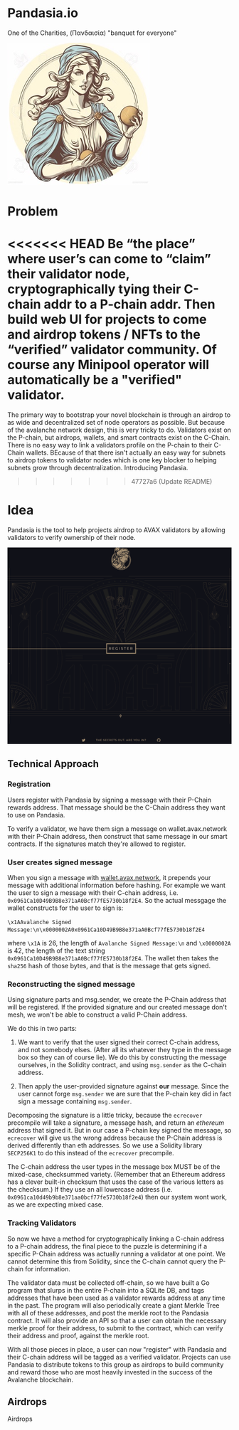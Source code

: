 # Pandasia.io

One of the Charities, (Πανδαισία) "banquet for everyone"

![Pandasia](docs/pandasia.jpg)

# Problem

<<<<<<< HEAD
Be “the place” where user’s can come to “claim” their validator node, cryptographically tying their C-chain addr to a P-chain addr. Then build web UI for projects to come and airdrop tokens / NFTs to the “verified” validator community. Of course any Minipool operator will automatically be a "verified" validator.
=======
The primary way to bootstrap your novel blockchain is through an airdrop to as wide and decentralized set of node
operators as possible. But because of the avalanche network design, this is very tricky to do. Validators exist on
the P-chain, but airdrops, wallets, and smart contracts exist on the C-Chain. There is no easy way to link a validators
profile on the P-chain to their C-Chain wallets. BEcause of that there isn't actually an easy way for subnets
to airdrop tokens to validator nodes which is one key blocker to helping subnets grow through decentralization.
Introducing Pandasia.

> > > > > > > 47727a6 (Update README)

# Idea

Pandasia is the tool to help projects airdrop to AVAX validators by allowing validators to verify ownership of
their node.

![](docs/pandasia-ui.png)

## Technical Approach

### Registration

Users register with Pandasia by signing a message with their P-Chain rewards address. That message should be
the C-Chain address they want to use on Pandasia.

To verify a validator, we have them sign a message on wallet.avax.network with their P-Chain address, then construct
that same message in our smart contracts. If the signatures match they're allowed to register.

### User creates signed message

When you sign a message with [wallet.avax.network](https://wallet.avax.network), it prepends your message with additional information before hashing. For example we want the user to sign a message with their C-chain address, i.e. `0x0961Ca10D49B9B8e371aA0Bcf77fE5730b18f2E4`. So the actual messgage the wallet constructs for the user to sign is:

`\x1AAvalanche Signed Message:\n\x0000002A0x0961Ca10D49B9B8e371aA0Bcf77fE5730b18f2E4`

where `\x1A` is 26, the length of `Avalanche Signed Message:\n` and `\x0000002A` is 42, the length of the text string `0x0961Ca10D49B9B8e371aA0Bcf77fE5730b18f2E4`. The wallet then takes the `sha256` hash of those bytes, and that is the message that gets signed.

### Reconstructing the signed message

Using signature parts and msg.sender, we create the P-Chain address that will be registered. If the provided signature
and our created message don't mesh, we won't be able to construct a valid P-Chain address.

We do this in two parts:

1. We want to verify that the user signed their correct C-chain address, and not somebody elses. (After all its
   whatever they type in the message box so they can of course lie). We do this by constructing the message ourselves, in
   the Solidity contract, and using `msg.sender` as the C-chain address.

2. Then apply the user-provided signature against **our** message. Since the user cannot forge `msg.sender` we are sure that the P-chain key did in fact sign a message containing `msg.sender`.

Decomposing the signature is a little tricky, because the `ecrecover` precompile will take a signature, a message hash, and return an _ethereum_ address that signed it. But in our case a P-chain key signed the message, so `ecrecover` will give us the wrong address because the P-Chain address is derived differently than eth addresses.
So we use a Solidity library `SECP256K1` to do this instead of the `ecrecover` precompile.

The C-chain address the user types in the message box MUST be of the mixed-case, checksummed variety. (Remember that an
Ethereum address has a clever built-in checksum that uses the case of the various letters as the checksum.) If they use
an all lowercase address (i.e. `0x0961ca10d49b9b8e371aa0bcf77fe5730b18f2e4`) then our system wont work, as we are
expecting mixed case.

### Tracking Validators

So now we have a method for cryptographically linking a C-chain address to a P-chain address, the final piece to the
puzzle is determining if a specific P-Chain address was actually running a validator at one point. We cannot determine
this from Solidity, since the C-chain cannot query the P-chain for information.

The validator data must be collected off-chain, so we have built a Go program that slurps in the entire P-chain into a
SQLite DB, and tags addresses that have been used as a validator rewards address at any time in the past. The program
will also periodically create a giant Merkle Tree with all of these addresses, and post the merkle root to the Pandasia
contract. It will also provide an API so that a user can obtain the necessary merkle proof for their address, to submit
to the contract, which can verify their address and proof, against the merkle root.

With all those pieces in place, a user can now "register" with Pandasia and their C-chain address will be tagged as a verified validator. Projects can use Pandasia to distribute tokens to this group as airdrops to build community and reward those who are most heavily invested in the success of the Avalanche blockchain.

## Airdrops

Airdrops
